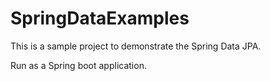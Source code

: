 # SpringDataExamples

This is a sample project to demonstrate the Spring Data JPA.

Run as a Spring boot application. 
